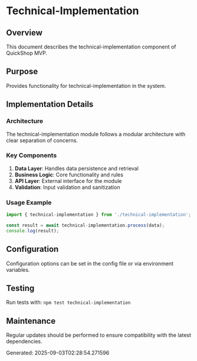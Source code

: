 # Technical-Implementation

## Overview
This document describes the technical-implementation component of QuickShop MVP.

## Purpose
Provides functionality for technical-implementation in the system.

## Implementation Details

### Architecture
The technical-implementation module follows a modular architecture with clear separation of concerns.

### Key Components
1. **Data Layer**: Handles data persistence and retrieval
2. **Business Logic**: Core functionality and rules
3. **API Layer**: External interface for the module
4. **Validation**: Input validation and sanitization

### Usage Example
```javascript
import { technical-implementation } from './technical-implementation';

const result = await technical-implementation.process(data);
console.log(result);
```

## Configuration
Configuration options can be set in the config file or via environment variables.

## Testing
Run tests with: `npm test technical-implementation`

## Maintenance
Regular updates should be performed to ensure compatibility with the latest dependencies.

Generated: 2025-09-03T02:28:54.271596
